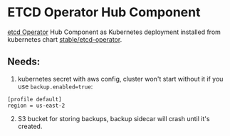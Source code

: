 # ETCD Operator Hub Component

[etcd Operator](https://github.com/coreos/etcd-operator) Hub Component as Kubernetes deployment installed from kubernetes chart [stable/etcd-operator](https://github.com/kubernetes/charts/tree/master/stable/etcd-operator).

## Needs:
1) kubernetes secret with aws config, cluster won't start without it if you use `backup.enabled=true`:
```
[profile default]
region = us-east-2
```

2) S3 bucket for storing backups, backup sidecar will crash until it's created.
